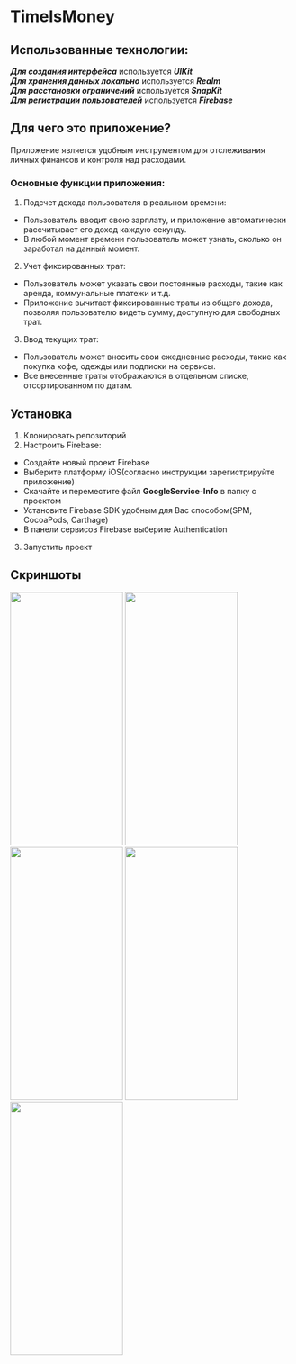# TimeIsMoney
## Использованные технологии:
***Для создания интерфейса*** используется ***UIKit***  
***Для хранения данных локально*** используется ***Realm***  
***Для расстановки ограничений*** используется ***SnapKit***  
***Для регистрации пользователей*** используется ***Firebase***      
## Для чего это приложение?
Приложение является удобным инструментом для отслеживания личных финансов и контроля над расходами.  
### Основные функции приложения:
1. Подсчет дохода пользователя в реальном времени:
- Пользователь вводит свою зарплату, и приложение автоматически рассчитывает его доход каждую секунду.
- В любой момент времени пользователь может узнать, сколько он заработал на данный момент.
2. Учет фиксированных трат:
- Пользователь может указать свои постоянные расходы, такие как аренда, коммунальные платежи и т.д.
- Приложение вычитает фиксированные траты из общего дохода, позволяя пользователю видеть сумму, доступную для свободных трат.
3. Ввод текущих трат:
- Пользователь может вносить свои ежедневные расходы, такие как покупка кофе, одежды или подписки на сервисы.
- Все внесенные траты отображаются в отдельном списке, отсортированном по датам.
## Установка
1. Клонировать репозиторий
2. Настроить Firebase:
  - Создайте новый проект Firebase
  - Выберите платформу iOS(согласно инструкции зарегистрируйте приложение)
  - Скачайте и переместите файл **GoogleService-Info** в папку с проектом
  - Установите Firebase SDK удобным для Вас способом(SPM, CocoaPods, Carthage)
  - В панели сервисов Firebase выберите Authentication
3. Запустить проект
## Скриншоты
<img src="https://github.com/QqewDev/TimeIsMoney/assets/50806791/ab5552d9-c09c-47c5-89ed-950669c4436e" width="200" height="450">  
<img src="https://github.com/QqewDev/TimeIsMoney/assets/50806791/d63bca38-41a5-4aca-b46f-dbe83adb40c5" width="200" height="450">
<img src="https://github.com/QqewDev/TimeIsMoney/assets/50806791/365bcaf3-fc2c-4a2a-acf8-d222515cd28f" width="200" height="450">
<img src="https://github.com/QqewDev/TimeIsMoney/assets/50806791/c11959e4-d283-4db1-870d-b7fb10ebb3e4" width="200" height="450">
<img src="https://github.com/QqewDev/TimeIsMoney/assets/50806791/b5922299-ac2d-4120-8319-a998cb4a5a73" width="200" height="450">
